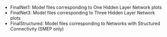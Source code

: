   * FinalNet1: Model files corresponding to One Hidden Layer Network plots
  * FinalNet3: Model files corresponding to Three Hidden Layer Network plots
  * FinalStructured: Model files corresponding to Networks with Structured Connectivity (SMEP only)
